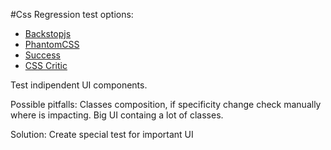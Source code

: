 #Css Regression test options:
* [Backstopjs](https://github.com/garris/BackstopJS)
* [PhantomCSS](https://github.com/Huddle/PhantomCSS)
* [Success](http://succss.ifzenelse.net/index.html)
* [CSS Critic](https://github.com/cburgmer/csscritic)

Test indipendent UI components.

Possible pitfalls:
Classes composition, if specificity change check manually where is impacting.
Big UI containg a lot of classes.

Solution:
Create special test for important UI
